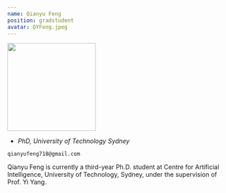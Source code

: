 ```yaml
---
name: Qianyu Feng
position: gradstudent
avatar: QYFeng.jpeg
---
```


<img width="200" src="{{site.baseurl}}/images/people/{{page.avatar}}" data-action="zoom">

- _PhD, University of Technology Sydney_<br>
<!--- _Science coach. Collaborator. Transdisciplinary optimist._-->

<i class="fa fa-envelope-o"></i> `qianyufeng718@gmail.com`

Qianyu Feng is currently a third-year Ph.D. student at Centre for Artificial Intelligence, University of Technology, Sydney, under the supervision of Prof. Yi Yang.
